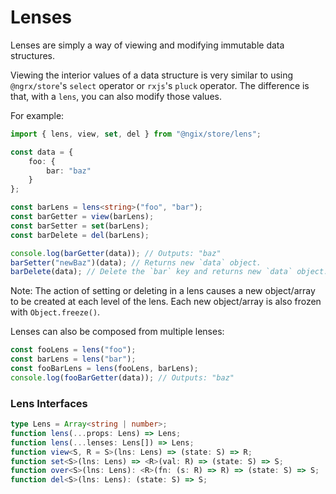 
# Lenses

Lenses are simply a way of viewing and modifying immutable data structures.

Viewing the interior values of a data structure is very similar to using `@ngrx/store`'s `select` operator or `rxjs`'s `pluck` operator. The difference is that, with a `lens`, you can also modify those values.

For example:

```ts
import { lens, view, set, del } from "@ngix/store/lens";

const data = {
    foo: {
        bar: "baz"
    }
};

const barLens = lens<string>("foo", "bar");
const barGetter = view(barLens);
const barSetter = set(barLens);
const barDelete = del(barLens);

console.log(barGetter(data)); // Outputs: "baz"
barSetter("newBaz")(data); // Returns new `data` object.
barDelete(data); // Delete the `bar` key and returns new `data` object.
```

Note: The action of setting or deleting in a lens causes a new object/array to be created at each level of the lens. Each new object/array is also frozen with `Object.freeze()`.

Lenses can also be composed from multiple lenses:
```ts
const fooLens = lens("foo");
const barLens = lens("bar");
const fooBarLens = lens(fooLens, barLens);
console.log(fooBarGetter(data)); // Outputs: "baz"
```

### Lens Interfaces

```ts
type Lens = Array<string | number>;
function lens(...props: Lens) => Lens;
function lens(...lenses: Lens[]) => Lens;
function view<S, R = S>(lns: Lens) => (state: S) => R;
function set<S>(lns: Lens) => <R>(val: R) => (state: S) => S;
function over<S>(lns: Lens): <R>(fn: (s: R) => R) => (state: S) => S;
function del<S>(lns: Lens): (state: S) => S;
```
